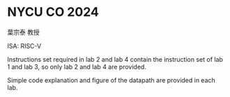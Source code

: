# NYCU CO 2024
葉宗泰 教授

ISA: RISC-V

Instructions set required in lab 2 and lab 4 contain the instruction set of lab 1 and lab 3,
so only lab 2 and lab 4 are provided.

Simple code explanation and figure of the datapath are provided in each lab.
